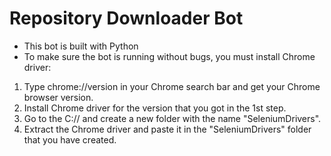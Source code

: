 # Repository Downloader Bot
* This bot is built with Python
* To make sure the bot is running without bugs, you must install Chrome driver:
1. Type chrome://version in your Chrome search bar and get your Chrome browser version.
2. Install Chrome driver for the version that you got in the 1st step.
3. Go to the C:// and create a new folder with the name "SeleniumDrivers".
4. Extract the Chrome driver and paste it in the "SeleniumDrivers" folder that you have created.

